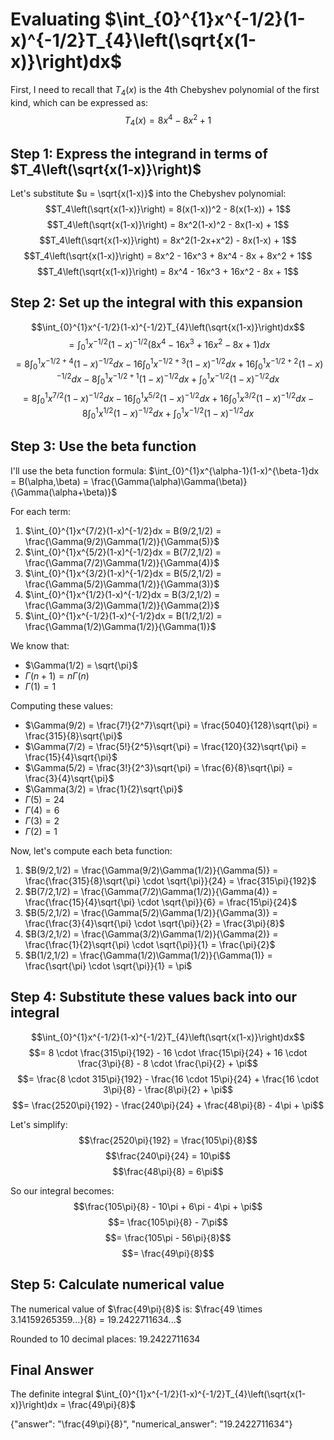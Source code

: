 # Evaluating $\int_{0}^{1}x^{-1/2}(1-x)^{-1/2}T_{4}\left(\sqrt{x(1-x)}\right)dx$

First, I need to recall that $T_4(x)$ is the 4th Chebyshev polynomial of the first kind, which can be expressed as:
$$T_4(x) = 8x^4 - 8x^2 + 1$$

## Step 1: Express the integrand in terms of $T_4\left(\sqrt{x(1-x)}\right)$
Let's substitute $u = \sqrt{x(1-x)}$ into the Chebyshev polynomial:
$$T_4\left(\sqrt{x(1-x)}\right) = 8(x(1-x))^2 - 8(x(1-x)) + 1$$
$$T_4\left(\sqrt{x(1-x)}\right) = 8x^2(1-x)^2 - 8x(1-x) + 1$$
$$T_4\left(\sqrt{x(1-x)}\right) = 8x^2(1-2x+x^2) - 8x(1-x) + 1$$
$$T_4\left(\sqrt{x(1-x)}\right) = 8x^2 - 16x^3 + 8x^4 - 8x + 8x^2 + 1$$
$$T_4\left(\sqrt{x(1-x)}\right) = 8x^4 - 16x^3 + 16x^2 - 8x + 1$$

## Step 2: Set up the integral with this expansion
$$\int_{0}^{1}x^{-1/2}(1-x)^{-1/2}T_{4}\left(\sqrt{x(1-x)}\right)dx$$
$$= \int_{0}^{1}x^{-1/2}(1-x)^{-1/2}(8x^4 - 16x^3 + 16x^2 - 8x + 1)dx$$
$$= 8\int_{0}^{1}x^{-1/2+4}(1-x)^{-1/2}dx - 16\int_{0}^{1}x^{-1/2+3}(1-x)^{-1/2}dx + 16\int_{0}^{1}x^{-1/2+2}(1-x)^{-1/2}dx - 8\int_{0}^{1}x^{-1/2+1}(1-x)^{-1/2}dx + \int_{0}^{1}x^{-1/2}(1-x)^{-1/2}dx$$
$$= 8\int_{0}^{1}x^{7/2}(1-x)^{-1/2}dx - 16\int_{0}^{1}x^{5/2}(1-x)^{-1/2}dx + 16\int_{0}^{1}x^{3/2}(1-x)^{-1/2}dx - 8\int_{0}^{1}x^{1/2}(1-x)^{-1/2}dx + \int_{0}^{1}x^{-1/2}(1-x)^{-1/2}dx$$

## Step 3: Use the beta function
I'll use the beta function formula: $\int_{0}^{1}x^{\alpha-1}(1-x)^{\beta-1}dx = B(\alpha,\beta) = \frac{\Gamma(\alpha)\Gamma(\beta)}{\Gamma(\alpha+\beta)}$

For each term:
1. $\int_{0}^{1}x^{7/2}(1-x)^{-1/2}dx = B(9/2,1/2) = \frac{\Gamma(9/2)\Gamma(1/2)}{\Gamma(5)}$
2. $\int_{0}^{1}x^{5/2}(1-x)^{-1/2}dx = B(7/2,1/2) = \frac{\Gamma(7/2)\Gamma(1/2)}{\Gamma(4)}$
3. $\int_{0}^{1}x^{3/2}(1-x)^{-1/2}dx = B(5/2,1/2) = \frac{\Gamma(5/2)\Gamma(1/2)}{\Gamma(3)}$
4. $\int_{0}^{1}x^{1/2}(1-x)^{-1/2}dx = B(3/2,1/2) = \frac{\Gamma(3/2)\Gamma(1/2)}{\Gamma(2)}$
5. $\int_{0}^{1}x^{-1/2}(1-x)^{-1/2}dx = B(1/2,1/2) = \frac{\Gamma(1/2)\Gamma(1/2)}{\Gamma(1)}$

We know that:
- $\Gamma(1/2) = \sqrt{\pi}$
- $\Gamma(n+1) = n\Gamma(n)$
- $\Gamma(1) = 1$

Computing these values:
- $\Gamma(9/2) = \frac{7!}{2^7}\sqrt{\pi} = \frac{5040}{128}\sqrt{\pi} = \frac{315}{8}\sqrt{\pi}$
- $\Gamma(7/2) = \frac{5!}{2^5}\sqrt{\pi} = \frac{120}{32}\sqrt{\pi} = \frac{15}{4}\sqrt{\pi}$
- $\Gamma(5/2) = \frac{3!}{2^3}\sqrt{\pi} = \frac{6}{8}\sqrt{\pi} = \frac{3}{4}\sqrt{\pi}$
- $\Gamma(3/2) = \frac{1}{2}\sqrt{\pi}$
- $\Gamma(5) = 24$
- $\Gamma(4) = 6$
- $\Gamma(3) = 2$
- $\Gamma(2) = 1$

Now, let's compute each beta function:
1. $B(9/2,1/2) = \frac{\Gamma(9/2)\Gamma(1/2)}{\Gamma(5)} = \frac{\frac{315}{8}\sqrt{\pi} \cdot \sqrt{\pi}}{24} = \frac{315\pi}{192}$
2. $B(7/2,1/2) = \frac{\Gamma(7/2)\Gamma(1/2)}{\Gamma(4)} = \frac{\frac{15}{4}\sqrt{\pi} \cdot \sqrt{\pi}}{6} = \frac{15\pi}{24}$
3. $B(5/2,1/2) = \frac{\Gamma(5/2)\Gamma(1/2)}{\Gamma(3)} = \frac{\frac{3}{4}\sqrt{\pi} \cdot \sqrt{\pi}}{2} = \frac{3\pi}{8}$
4. $B(3/2,1/2) = \frac{\Gamma(3/2)\Gamma(1/2)}{\Gamma(2)} = \frac{\frac{1}{2}\sqrt{\pi} \cdot \sqrt{\pi}}{1} = \frac{\pi}{2}$
5. $B(1/2,1/2) = \frac{\Gamma(1/2)\Gamma(1/2)}{\Gamma(1)} = \frac{\sqrt{\pi} \cdot \sqrt{\pi}}{1} = \pi$

## Step 4: Substitute these values back into our integral
$$\int_{0}^{1}x^{-1/2}(1-x)^{-1/2}T_{4}\left(\sqrt{x(1-x)}\right)dx$$
$$= 8 \cdot \frac{315\pi}{192} - 16 \cdot \frac{15\pi}{24} + 16 \cdot \frac{3\pi}{8} - 8 \cdot \frac{\pi}{2} + \pi$$
$$= \frac{8 \cdot 315\pi}{192} - \frac{16 \cdot 15\pi}{24} + \frac{16 \cdot 3\pi}{8} - \frac{8\pi}{2} + \pi$$
$$= \frac{2520\pi}{192} - \frac{240\pi}{24} + \frac{48\pi}{8} - 4\pi + \pi$$

Let's simplify:
$$\frac{2520\pi}{192} = \frac{105\pi}{8}$$
$$\frac{240\pi}{24} = 10\pi$$
$$\frac{48\pi}{8} = 6\pi$$

So our integral becomes:
$$\frac{105\pi}{8} - 10\pi + 6\pi - 4\pi + \pi$$
$$= \frac{105\pi}{8} - 7\pi$$
$$= \frac{105\pi - 56\pi}{8}$$
$$= \frac{49\pi}{8}$$

## Step 5: Calculate numerical value
The numerical value of $\frac{49\pi}{8}$ is:
$\frac{49 \times 3.14159265359...}{8} = 19.2422711634...$

Rounded to 10 decimal places: 19.2422711634

## Final Answer
The definite integral $\int_{0}^{1}x^{-1/2}(1-x)^{-1/2}T_{4}\left(\sqrt{x(1-x)}\right)dx = \frac{49\pi}{8}$

{"answer": "\\frac{49\\pi}{8}", "numerical_answer": "19.2422711634"}
